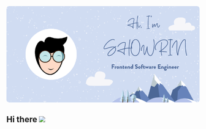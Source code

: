 [![Showrin Barua | Frontend Software Engineer | Github](./assets/github-cover-image.png)](https://www.showrin.com/)

## Hi there <img src="https://media.giphy.com/media/hvRJCLFzcasrR4ia7z/giphy.gif" width="35px">

<!--
**Showrin/showrin** is a ✨ _special_ ✨ repository because its `README.md` (this file) appears on your GitHub profile.

Here are some ideas to get you started:

- 🔭 I’m currently working on ...
- 🌱 I’m currently learning ...
- 👯 I’m looking to collaborate on ...
- 🤔 I’m looking for help with ...
- 💬 Ask me about ...
- 📫 How to reach me: ...
- 😄 Pronouns: ...
- ⚡ Fun fact: ...
-->

